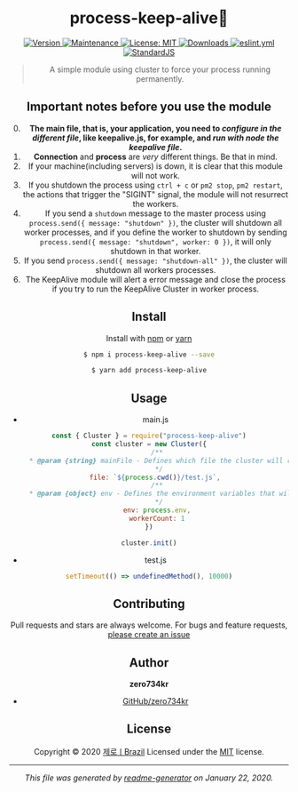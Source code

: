 <center>
    <h1>process-keep-alive📡</h1>
    <p>
        <a href="https://www.npmjs.com/package/process-keep-alive" target="_blank">
            <img alt="Version" src="https://img.shields.io/npm/v/process-keep-alive.svg">
        </a>
        <a href="https://github.com/zero734kr/process-keep-alive/graphs/commit-activity" target="_blank">
            <img alt="Maintenance" src="https://img.shields.io/badge/Maintained%3F-yes-green.svg" />
        </a>
        <a href="https://github.com/zero734kr/process-keep-alive/blob/master/LICENSE" target="_blank">
            <img alt="License: MIT" src="https://img.shields.io/github/license/zero734kr/process-keep-alive" />
        </a>
        <a href="https://npmcharts.com/compare/process-keep-alive?minimal=true" target="_blank">
            <img alt="Downloads" src="https://img.shields.io/npm/dm/process-keep-alive.svg">
        </a>
        <a href="https://github.com/zero734kr/process-keep-alive/workflows/.github/workflows/eslint.yml" target="_blank">
            <img alt="eslint.yml" src="https://github.com/zero734kr/process-keep-alive/workflows/.github/workflows/eslint.yml/badge.svg">
        </a>
        <a href="https://standardjs.com/" target="_blank">
           <img alt="StandardJS" src="https://img.shields.io/badge/code%20style-standard-brightgreen.svg">
        </a>
    </p>
<center>

> A simple module using cluster to force your process running permanently.

## Important notes before you use the module

0. **The main file, that is, your application, you need to _configure in the different file_, like keepalive.js, for example, and _run with node the keepalive file_.**
1. **Connection** and **process** are _very_ different things. Be that in mind.
2. If your machine(including servers) is down, it is clear that this module will not work.
3. If you shutdown the process using `ctrl + c` or `pm2 stop`, `pm2 restart`, the actions that trigger the "SIGINT" signal, the module will not resurrect the workers. 
4. If you send a `shutdown` message to the master process using `process.send({ message: "shutdown" })`, the cluster will shutdown all worker processes, and if you define the worker to shutdown by sending `process.send({ message: "shutdown", worker: 0 })`, it will only shutdown in that worker.
5. If you send `process.send({ message: "shutdown-all" })`, the cluster will shutdown all workers processes.
6. The KeepAlive module will alert a error message and close the process if you try to run the KeepAlive Cluster in worker process.

## Install

Install with [npm](https://www.npmjs.com/) or [yarn](https://yarnpkg.com)

```sh
$ npm i process-keep-alive --save
```

```sh
$ yarn add process-keep-alive
```

## Usage

- main.js

```js
const { Cluster } = require("process-keep-alive")
const cluster = new Cluster({
    /**
     * @param {string} mainFile - Defines which file the cluster will run. 
     */
    file: `${process.cwd()}/test.js`, 
    /**
     * @param {object} env - Defines the environment variables that will be used by workers. Default: process.env
     */
    env: process.env,
    workerCount: 1
})

cluster.init()
```


- test.js

```js
setTimeout(() => undefinedMethod(), 10000)
```

## Contributing

Pull requests and stars are always welcome. For bugs and feature requests, [please create an issue](https://github.com/Zero-Brazil/process-keep-alive/issues)

## Author

**zero734kr**

- [GitHub/zero734kr](https://github.com/zero734kr)

## License

Copyright © 2020 [제로ㅣBrazil](#제로ㅣBrazil)
Licensed under the [MIT](LICENSE) license.

---

_This file was generated by [readme-generator](https://github.com/jonschlinkert/readme-generator) on January 22, 2020._
